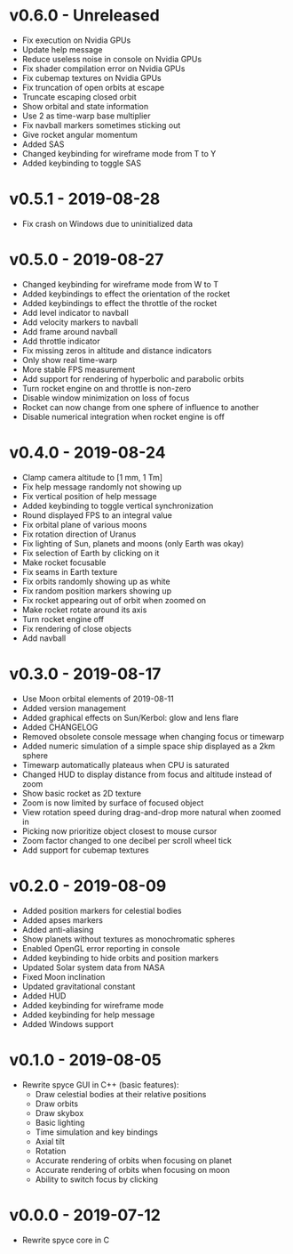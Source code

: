 # v0.6.0 - Unreleased
- Fix execution on Nvidia GPUs
- Update help message
- Reduce useless noise in console on Nvidia GPUs
- Fix shader compilation error on Nvidia GPUs
- Fix cubemap textures on Nvidia GPUs
- Fix truncation of open orbits at escape
- Truncate escaping closed orbit
- Show orbital and state information
- Use 2 as time-warp base multiplier
- Fix navball markers sometimes sticking out
- Give rocket angular momentum
- Added SAS
- Changed keybinding for wireframe mode from T to Y
- Added keybinding to toggle SAS

# v0.5.1 - 2019-08-28
- Fix crash on Windows due to uninitialized data

# v0.5.0 - 2019-08-27
- Changed keybinding for wireframe mode from W to T
- Added keybindings to effect the orientation of the rocket
- Added keybindings to effect the throttle of the rocket
- Add level indicator to navball
- Add velocity markers to navball
- Add frame around navball
- Add throttle indicator
- Fix missing zeros in altitude and distance indicators
- Only show real time-warp
- More stable FPS measurement
- Add support for rendering of hyperbolic and parabolic orbits
- Turn rocket engine on and throttle is non-zero
- Disable window minimization on loss of focus
- Rocket can now change from one sphere of influence to another
- Disable numerical integration when rocket engine is off

# v0.4.0 - 2019-08-24
- Clamp camera altitude to [1 mm, 1 Tm]
- Fix help message randomly not showing up
- Fix vertical position of help message
- Added keybinding to toggle vertical synchronization
- Round displayed FPS to an integral value
- Fix orbital plane of various moons
- Fix rotation direction of Uranus
- Fix lighting of Sun, planets and moons (only Earth was okay)
- Fix selection of Earth by clicking on it
- Make rocket focusable
- Fix seams in Earth texture
- Fix orbits randomly showing up as white
- Fix random position markers showing up
- Fix rocket appearing out of orbit when zoomed on
- Make rocket rotate around its axis
- Turn rocket engine off
- Fix rendering of close objects
- Add navball

# v0.3.0 - 2019-08-17
- Use Moon orbital elements of 2019-08-11
- Added version management
- Added graphical effects on Sun/Kerbol: glow and lens flare
- Added CHANGELOG
- Removed obsolete console message when changing focus or timewarp
- Added numeric simulation of a simple space ship displayed as a 2km sphere
- Timewarp automatically plateaus when CPU is saturated
- Changed HUD to display distance from focus and altitude instead of zoom
- Show basic rocket as 2D texture
- Zoom is now limited by surface of focused object
- View rotation speed during drag-and-drop more natural when zoomed in
- Picking now prioritize object closest to mouse cursor
- Zoom factor changed to one decibel per scroll wheel tick
- Add support for cubemap textures

# v0.2.0 - 2019-08-09
- Added position markers for celestial bodies
- Added apses markers 
- Added anti-aliasing
- Show planets without textures as monochromatic spheres
- Enabled OpenGL error reporting in console
- Added keybinding to hide orbits and position markers
- Updated Solar system data from NASA
- Fixed Moon inclination
- Updated gravitational constant
- Added HUD
- Added keybinding for wireframe mode
- Added keybinding for help message
- Added Windows support

# v0.1.0 - 2019-08-05
- Rewrite spyce GUI in C++ (basic features):
    - Draw celestial bodies at their relative positions
    - Draw orbits
    - Draw skybox
    - Basic lighting
    - Time simulation and key bindings
    - Axial tilt
    - Rotation
    - Accurate rendering of orbits when focusing on planet
    - Accurate rendering of orbits when focusing on moon
    - Ability to switch focus by clicking

# v0.0.0 - 2019-07-12
- Rewrite spyce core in C
